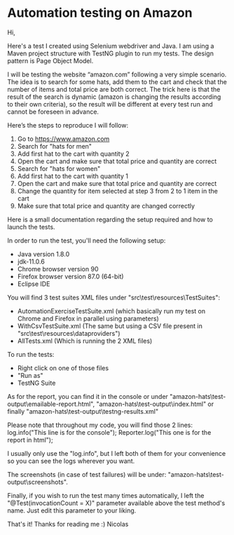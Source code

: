 # Automation testing on Amazon

Hi,

Here's a test I created using Selenium webdriver and Java.
I am using a Maven project structure with TestNG plugin to run my tests.
The design pattern is Page Object Model.

I will be testing the website “amazon.com” following a very simple scenario.
The idea is to search for some hats, add them to the cart and check that the number of items and total price are both correct.
The trick here is that the result of the search is dynamic (amazon is changing the results according to their own criteria), so the result will be different at every test run and cannot be foreseen in advance.

Here’s the steps to reproduce I will follow:
1. Go to https://www.amazon.com
2. Search for "hats for men"
3. Add first hat to the cart with quantity 2
4. Open the cart and make sure that total price and quantity are correct
5. Search for "hats for women"
6. Add first hat to the cart with quantity 1
7. Open the cart and make sure that total price and quantity are correct
8. Change the quantity for item selected at step 3 from 2 to 1 item in the cart
9. Make sure that total price and quantity are changed correctly

Here is a small documentation regarding the setup required and how to launch the tests.

In order to run the test, you'll need the following setup:
- Java version 1.8.0
- jdk-11.0.6
- Chrome browser version 90
- Firefox browser version 87.0 (64-bit)
- Eclipse IDE

You will find 3 test suites XML files under "src\test\resources\TestSuites":
- AutomationExerciseTestSuite.xml (which basically run my test on Chrome and Firefox in parallel using parameters)
- WithCsvTestSuite.xml (The same but using a CSV file present in "src\test\resources\dataproviders")
- AllTests.xml (Which is running the 2 XML files)

To run the tests:
- Right click on one of those files
- "Run as"
- TestNG Suite

As for the report, you can find it in the console or under "amazon-hats\test-output\emailable-report.html",
"amazon-hats\test-output\index.html" or finally "amazon-hats\test-output\testng-results.xml"

Please note that throughout my code, you will find those 2 lines:
log.info("This line is for the console");
Reporter.log("This one is for the report in html");

I usually only use the "log.info", but I left both of them for your convenience so you can see the logs wherever you want.

The screenshots (in case of test failures) will be under: "amazon-hats\test-output\screenshots".

Finally, if you wish to run the test many times automatically, I left the "@Test(invocationCount = X)" parameter available above the test method's name.
Just edit this parameter to your liking.

That's it! Thanks for reading me :)
Nicolas
